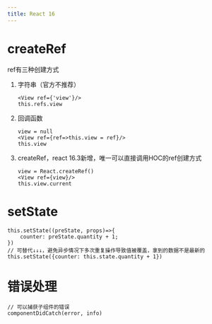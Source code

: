 ```yaml
---
title: React 16
---
```


# createRef
ref有三种创建方式

1. 字符串（官方不推荐）

    ```
    <View ref={'view'}/>
    this.refs.view
    ```

2. 回调函数

    ```
    view = null
    <View ref={ref=>this.view = ref}/>
    this.view
    ```

3. createRef，react 16.3新增，唯一可以直接调用HOC的ref创建方式
    
    ```
    view = React.createRef()
    <View ref={view}/>
   this.view.current
    ```

# setState

```
this.setState((preState, props)=>{
    counter: preState.quantity + 1;
})
// 可替代↓↓↓，避免异步情况下多次重复操作导致值被覆盖，拿到的数据不是最新的
this.setState({counter: this.state.quantity + 1})
```

# 错误处理
```
// 可以捕获子组件的错误
componentDidCatch(error, info)
```






                      